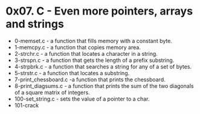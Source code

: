 # 0x07. C - Even more pointers, arrays and strings
* 0-memset.c -  a function that fills memory with a constant byte.  
* 1-memcpy.c - a function that copies memory area.  
* 2-strchr.c - a function that locates a character in a string.  
* 3-strspn.c - a function that gets the length of a prefix substring.  
* 4-strpbrk.c - a function that searches a string for any of a set of bytes.  
* 5-strstr.c -  a function that locates a substring.  
* 7-print_chessboard.c -a function that prints the chessboard.  
* 8-print_diagsums.c - a function that prints the sum of the two diagonals of a square matrix of integers.  
* 100-set_string.c -  sets the value of a pointer to a char.
* 101-crack
